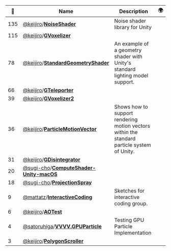 |:star2: | Name | Description | 🌍|
|---|---|---|---|
|135|[@keijiro](https://github.com/keijiro)/[**NoiseShader**](https://github.com/keijiro/NoiseShader)|Noise shader library for Unity||
|115|[@keijiro](https://github.com/keijiro)/[**GVoxelizer**](https://github.com/keijiro/GVoxelizer)|||
|78|[@keijiro](https://github.com/keijiro)/[**StandardGeometryShader**](https://github.com/keijiro/StandardGeometryShader)|An example of a geometry shader with Unity's standard lighting model support.||
|66|[@keijiro](https://github.com/keijiro)/[**GTeleporter**](https://github.com/keijiro/GTeleporter)|||
|39|[@keijiro](https://github.com/keijiro)/[**GVoxelizer2**](https://github.com/keijiro/GVoxelizer2)|||
|36|[@keijiro](https://github.com/keijiro)/[**ParticleMotionVector**](https://github.com/keijiro/ParticleMotionVector)|Shows how to support rendering motion vectors within the standard particle system of Unity.||
|31|[@keijiro](https://github.com/keijiro)/[**GDisintegrator**](https://github.com/keijiro/GDisintegrator)|||
|20|[@sugi-cho](https://github.com/sugi-cho)/[**ComputeShader-Unity-macOS**](https://github.com/sugi-cho/ComputeShader-Unity-macOS)|||
|18|[@sugi-cho](https://github.com/sugi-cho)/[**ProjectionSpray**](https://github.com/sugi-cho/ProjectionSpray)|||
|9|[@mattatz](https://github.com/mattatz)/[**InteractiveCoding**](https://github.com/mattatz/InteractiveCoding)|Sketches for interactive coding group.||
|6|[@keijiro](https://github.com/keijiro)/[**AOTest**](https://github.com/keijiro/AOTest)|||
|4|[@satoruhiga](https://github.com/satoruhiga)/[**VVVV.GPUParticle**](https://github.com/satoruhiga/VVVV.GPUParticle)|Testing GPU Particle Implementation||
|3|[@keijiro](https://github.com/keijiro)/[**PolygonScroller**](https://github.com/keijiro/PolygonScroller)|||

